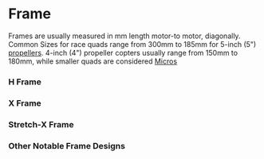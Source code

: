 # Frame

Frames are usually measured in mm length motor-to motor, diagonally. Common Sizes for race quads range from 300mm to 185mm for 5-inch (5") [propellers](propellers.md). 4-inch (4") propeller copters usually range from 150mm to 180mm, while smaller quads are considered [Micros](micros.md)
### H Frame


### X Frame


### Stretch-X Frame


### Other Notable Frame Designs